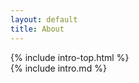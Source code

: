 ```yaml
---
layout: default
title: About
---
```


<head></head>

<div class="section">
    {% include intro-top.html %}
    
<div class="content" markdown="1">
{% include intro.md %}
</div>
</div>